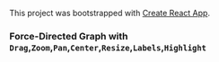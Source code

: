 This project was bootstrapped with [Create React App](https://github.com/facebook/create-react-app).

### Force-Directed Graph with `Drag`,`Zoom`,`Pan`,`Center`,`Resize`,`Labels`,`Highlight`
